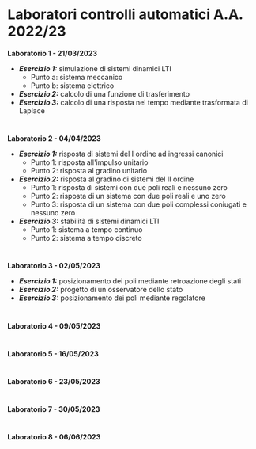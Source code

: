 # Laboratori controlli automatici A.A. 2022/23

**Laboratorio 1 - 21/03/2023**
- ***Esercizio 1:*** simulazione di sistemi dinamici LTI
	- Punto a: sistema meccanico
	- Punto b: sistema elettrico
- ***Esercizio 2:*** calcolo di una funzione di trasferimento
- ***Esercizio 3:*** calcolo di una risposta nel tempo mediante trasformata di Laplace
# 
**Laboratorio 2 - 04/04/2023**
- ***Esercizio 1:*** risposta di sistemi del I ordine ad ingressi canonici
	- Punto 1: risposta all'impulso unitario
	- Punto 2: risposta al gradino unitario
- ***Esercizio 2:*** risposta al gradino di sistemi del II ordine
	- Punto 1: risposta di sistemi con due poli reali e nessuno zero
  - Punto 2: risposta di un sistema con due poli reali e uno zero
  - Punto 3: risposta di un sistema con due poli complessi coniugati e nessuno zero
- ***Esercizio 3:*** stabilità di sistemi dinamici LTI
	- Punto 1: sistema a tempo continuo
	- Punto 2: sistema a tempo discreto
# 
**Laboratorio 3 - 02/05/2023**
- ***Esercizio 1:*** posizionamento dei poli mediante retroazione degli stati
- ***Esercizio 2:*** progetto di un osservatore dello stato
- ***Esercizio 3:*** posizionamento dei poli mediante regolatore
# 
**Laboratorio 4 - 09/05/2023**  
# 
**Laboratorio 5 - 16/05/2023**  
# 
**Laboratorio 6 - 23/05/2023**  
#  
**Laboratorio 7 - 30/05/2023**
#  
**Laboratorio 8 - 06/06/2023**   
#  
